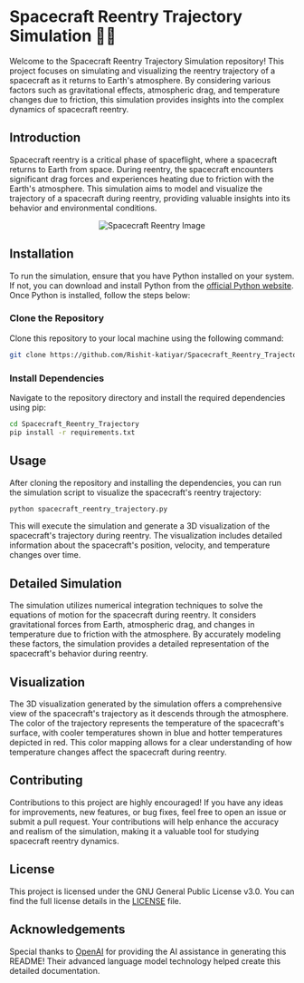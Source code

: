 # Spacecraft Reentry Trajectory Simulation 🚀🔥

Welcome to the Spacecraft Reentry Trajectory Simulation repository! This project focuses on simulating and visualizing the reentry trajectory of a spacecraft as it returns to Earth's atmosphere. By considering various factors such as gravitational effects, atmospheric drag, and temperature changes due to friction, this simulation provides insights into the complex dynamics of spacecraft reentry.

## Introduction

Spacecraft reentry is a critical phase of spaceflight, where a spacecraft returns to Earth from space. During reentry, the spacecraft encounters significant drag forces and experiences heating due to friction with the Earth's atmosphere. This simulation aims to model and visualize the trajectory of a spacecraft during reentry, providing valuable insights into its behavior and environmental conditions.

<div align="center">
  <img src="https://github.com/Rishit-katiyar/Spacecraft_Reentry_Trajectory/assets/167756997/1409c765-fce7-4b2f-87b5-014c74cc199b" alt="Spacecraft Reentry Image">
</div>

## Installation

To run the simulation, ensure that you have Python installed on your system. If not, you can download and install Python from the [official Python website](https://www.python.org/). Once Python is installed, follow the steps below:

### Clone the Repository

Clone this repository to your local machine using the following command:

```bash
git clone https://github.com/Rishit-katiyar/Spacecraft_Reentry_Trajectory.git
```

### Install Dependencies

Navigate to the repository directory and install the required dependencies using pip:

```bash
cd Spacecraft_Reentry_Trajectory
pip install -r requirements.txt
```

## Usage

After cloning the repository and installing the dependencies, you can run the simulation script to visualize the spacecraft's reentry trajectory:

```bash
python spacecraft_reentry_trajectory.py
```

This will execute the simulation and generate a 3D visualization of the spacecraft's trajectory during reentry. The visualization includes detailed information about the spacecraft's position, velocity, and temperature changes over time.

## Detailed Simulation

The simulation utilizes numerical integration techniques to solve the equations of motion for the spacecraft during reentry. It considers gravitational forces from Earth, atmospheric drag, and changes in temperature due to friction with the atmosphere. By accurately modeling these factors, the simulation provides a detailed representation of the spacecraft's behavior during reentry.

## Visualization

The 3D visualization generated by the simulation offers a comprehensive view of the spacecraft's trajectory as it descends through the atmosphere. The color of the trajectory represents the temperature of the spacecraft's surface, with cooler temperatures shown in blue and hotter temperatures depicted in red. This color mapping allows for a clear understanding of how temperature changes affect the spacecraft during reentry.

## Contributing

Contributions to this project are highly encouraged! If you have any ideas for improvements, new features, or bug fixes, feel free to open an issue or submit a pull request. Your contributions will help enhance the accuracy and realism of the simulation, making it a valuable tool for studying spacecraft reentry dynamics.

## License

This project is licensed under the GNU General Public License v3.0. You can find the full license details in the [LICENSE](LICENSE) file.

## Acknowledgements

Special thanks to [OpenAI](https://openai.com) for providing the AI assistance in generating this README! Their advanced language model technology helped create this detailed documentation.
